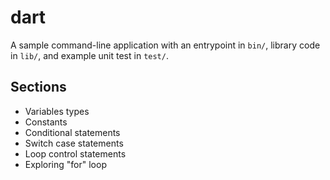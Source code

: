 # dart

A sample command-line application with an entrypoint in `bin/`, library code
in `lib/`, and example unit test in `test/`.

## Sections

* Variables types
* Constants
* Conditional statements
* Switch case statements
* Loop control statements
* Exploring "for" loop